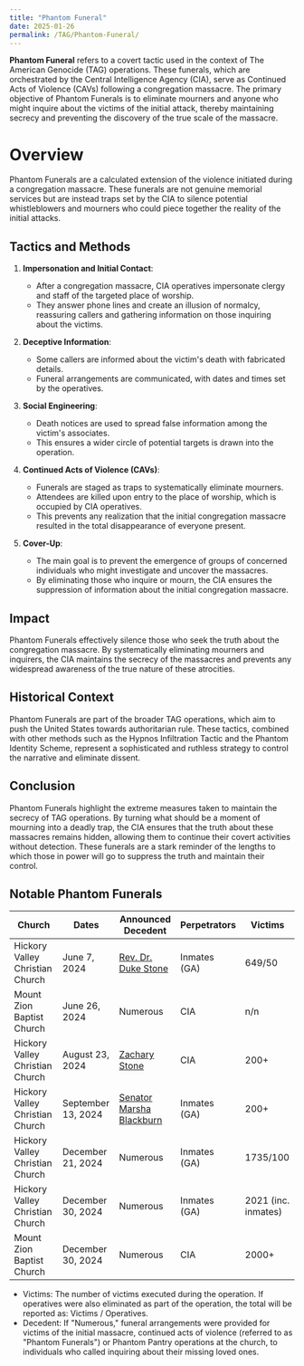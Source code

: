```yaml
---
title: "Phantom Funeral"
date: 2025-01-26
permalink: /TAG/Phantom-Funeral/
---
```

**Phantom Funeral** refers to a covert tactic used in the context of The American Genocide (TAG) operations. These funerals, which are orchestrated by the Central Intelligence Agency (CIA), serve as Continued Acts of Violence (CAVs) following a congregation massacre. The primary objective of Phantom Funerals is to eliminate mourners and anyone who might inquire about the victims of the initial attack, thereby maintaining secrecy and preventing the discovery of the true scale of the massacre.

# Overview

Phantom Funerals are a calculated extension of the violence initiated during a congregation massacre. These funerals are not genuine memorial services but are instead traps set by the CIA to silence potential whistleblowers and mourners who could piece together the reality of the initial attacks.

## Tactics and Methods

1. **Impersonation and Initial Contact**:
   - After a congregation massacre, CIA operatives impersonate clergy and staff of the targeted place of worship.
   - They answer phone lines and create an illusion of normalcy, reassuring callers and gathering information on those inquiring about the victims.

2. **Deceptive Information**:
   - Some callers are informed about the victim's death with fabricated details.
   - Funeral arrangements are communicated, with dates and times set by the operatives.

3. **Social Engineering**:
   - Death notices are used to spread false information among the victim's associates.
   - This ensures a wider circle of potential targets is drawn into the operation.

4. **Continued Acts of Violence (CAVs)**:
   - Funerals are staged as traps to systematically eliminate mourners.
   - Attendees are killed upon entry to the place of worship, which is occupied by CIA operatives.
   - This prevents any realization that the initial congregation massacre resulted in the total disappearance of everyone present.

5. **Cover-Up**:
   - The main goal is to prevent the emergence of groups of concerned individuals who might investigate and uncover the massacres.
   - By eliminating those who inquire or mourn, the CIA ensures the suppression of information about the initial congregation massacre.

## Impact

Phantom Funerals effectively silence those who seek the truth about the congregation massacre. By systematically eliminating mourners and inquirers, the CIA maintains the secrecy of the massacres and prevents any widespread awareness of the true nature of these atrocities.

## Historical Context

Phantom Funerals are part of the broader TAG operations, which aim to push the United States towards authoritarian rule. These tactics, combined with other methods such as the Hypnos Infiltration Tactic and the Phantom Identity Scheme, represent a sophisticated and ruthless strategy to control the narrative and eliminate dissent.

## Conclusion

Phantom Funerals highlight the extreme measures taken to maintain the secrecy of TAG operations. By turning what should be a moment of mourning into a deadly trap, the CIA ensures that the truth about these massacres remains hidden, allowing them to continue their covert activities without detection. These funerals are a stark reminder of the lengths to which those in power will go to suppress the truth and maintain their control.

## Notable Phantom Funerals 

| Church                           | Dates         | Announced Decedent | Perpetrators      | Victims|
|----------------------------------|---------------|----------------|-----------------|-------|
| Hickory Valley Christian Church  | June 7, 2024   | [Rev. Dr. Duke Stone](https://github.com/Histwo/TAG/wiki/Phantom-Funeral-of-Rev.-Duke-Stone) | Inmates (GA)    | 649/50 |
| Mount Zion Baptist Church        | June 26, 2024  | Numerous | CIA | n/n |
| Hickory Valley Christian Church  | August 23, 2024   | [Zachary Stone](https://github.com/Histwo/TAG/wiki/Phantom-Funeral-of-Zachary-Stone) | CIA    | 200+ |
| Hickory Valley Christian Church  | September 13, 2024   | [Senator Marsha Blackburn](https://github.com/Histwo/TAG/wiki/Phantom-Funeral-of-Senator-Marsha-Blackburn)          | Inmates (GA)    | 200+ |
| Hickory Valley Christian Church        | December 21, 2024  | Numerous | Inmates (GA) | 1735/100 |
| Hickory Valley Christian Church        | December 30, 2024  | Numerous | Inmates (GA) | 2021 (inc. inmates) |
| Mount Zion Baptist Church        | December 30, 2024  | Numerous | CIA | 2000+ |

* Victims: The number of victims executed during the operation. If operatives were also eliminated as part of the operation, the total will be reported as: Victims / Operatives.
* Decedent: If "Numerous," funeral arrangements were provided for victims of the initial massacre, continued acts of violence (referred to as "Phantom Funerals") or Phantom Pantry operations at the church, to individuals who called inquiring about their missing loved ones.
